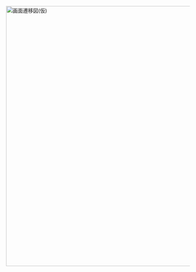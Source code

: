 
<img width="713" alt="画面遷移図(仮)" src="https://user-images.githubusercontent.com/83050595/135951728-b3bd3d01-cb66-4db9-bda5-c8c57252b3e5.png">
